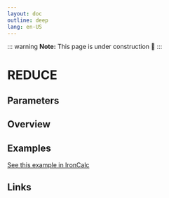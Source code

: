 ```yaml
---
layout: doc
outline: deep
lang: en-US
---
```


::: warning
**Note:** This page is under construction 🚧
:::

# REDUCE

## Parameters

## Overview

## Examples

[See this example in IronCalc](https://app.ironcalc.com/?filename=reduce)

## Links